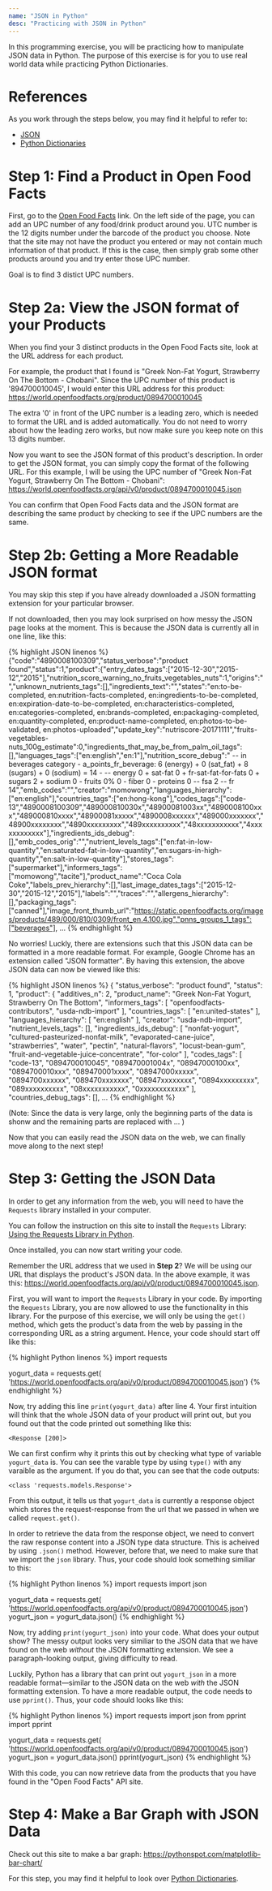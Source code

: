 ```yaml
---
name: "JSON in Python"
desc: "Practicing with JSON in Python"
---
```


In this programming exercise, you will be practicing how to manipulate JSON data in Python. The purpose of this exercise is for you to use real world data while practicing Python Dictionaries. 

# References

As you work through the steps below, you may find it helpful to refer to: 
- [JSON](https://ucsb-sbhs-cs.github.io/topics/json)
- [Python Dictionaries](https://ucsb-sbhs-cs.github.io/topics/python_dictionaries)


# Step 1: Find a Product in Open Food Facts

First, go to the [Open Food Facts](https://world.openfoodfacts.org/) link. On the left side of the page, you can add an UPC number of any food/drink product around you. UTC number is the 12 digits number under the barcode of the product you choose. 
Note that the site may not have the product you entered or may not contain much information of that product. If this is the case, then simply grab some other products around you and try enter those UPC number. 

Goal is to find 3 distict UPC numbers. 

# Step 2a: View the JSON format of your Products

When you find your 3 distinct products in the Open Food Facts site, look at the URL address for each product. 

For example, the product that I found is "Greek Non-Fat Yogurt, Strawberry On The Bottom - Chobani". Since the UPC number of this product is '894700010045', I would enter this URL address for this product: 
<https://world.openfoodfacts.org/product/0894700010045>

The extra '0' in front of the UPC number is a leading zero, which is needed to format the URL and is added automatically. You do not need to worry about how the leading zero works, but now make sure you keep note on this 13 digits number. 

Now you want to see the JSON format of this product's description. In order to get the JSON format, you can simply copy the format of the following URL. For this example, I will be using the UPC number of "Greek Non-Fat Yogurt, Strawberry On The Bottom - Chobani": 
<https://world.openfoodfacts.org/api/v0/product/0894700010045.json>

You can confirm that Open Food Facts data and the JSON format are describing the same product by checking to see if the UPC numbers are the same. 

# Step 2b: Getting a More Readable JSON format

You may skip this step if you have already downloaded a JSON formatting extension for your particular browser. 

If not downloaded, then you may look surprised on how messy the JSON page looks at the moment. This is because the JSON data is currently all in one line, like this: 

{% highlight JSON linenos %}
{"code":"4890008100309","status_verbose":"product found","status":1,"product":{"entry_dates_tags":["2015-12-30","2015-12","2015"],"nutrition_score_warning_no_fruits_vegetables_nuts":1,"origins":"","unknown_nutrients_tags":[],"ingredients_text":"","states":"en:to-be-completed, en:nutrition-facts-completed, en:ingredients-to-be-completed, en:expiration-date-to-be-completed, en:characteristics-completed, en:categories-completed, en:brands-completed, en:packaging-completed, en:quantity-completed, en:product-name-completed, en:photos-to-be-validated, en:photos-uploaded","update_key":"nutriscore-20171111","fruits-vegetables-nuts_100g_estimate":0,"ingredients_that_may_be_from_palm_oil_tags":[],"languages_tags":["en:english","en:1"],"nutrition_score_debug":" -- in beverages category - a_points_fr_beverage: 6 (energy) + 0 (sat_fat) + 8 (sugars) + 0 (sodium) = 14 -  -- energy 0 + sat-fat 0 + fr-sat-fat-for-fats 0 + sugars 2 + sodium 0 - fruits 0% 0 - fiber 0 - proteins 0 -- fsa 2 -- fr 14","emb_codes":"","creator":"momowong","languages_hierarchy":["en:english"],"countries_tags":["en:hong-kong"],"codes_tags":["code-13","4890008100309","489000810030x","48900081003xx","4890008100xxx","489000810xxxx","48900081xxxxx","4890008xxxxxx","489000xxxxxxx","48900xxxxxxxx","4890xxxxxxxxx","489xxxxxxxxxx","48xxxxxxxxxxx","4xxxxxxxxxxxx"],"ingredients_ids_debug":[],"emb_codes_orig":"","nutrient_levels_tags":["en:fat-in-low-quantity","en:saturated-fat-in-low-quantity","en:sugars-in-high-quantity","en:salt-in-low-quantity"],"stores_tags":["supermarket"],"informers_tags":["momowong","tacite"],"product_name":"Coca Cola Coke","labels_prev_hierarchy":[],"last_image_dates_tags":["2015-12-30","2015-12","2015"],"labels":"","traces":"","allergens_hierarchy":[],"packaging_tags":["canned"],"image_front_thumb_url":"https://static.openfoodfacts.org/images/products/489/000/810/0309/front_en.4.100.jpg","pnns_groups_1_tags":["beverages"], 
...
{% endhighlight %}

No worries! Luckly, there are extensions such that this JSON data can be formatted in a more readable format. 
For example, Google Chrome has an extension called "JSON formatter". By having this extension, the above JSON data can now be viewed like this: 

{% highlight JSON linenos %}
{
  "status_verbose": "product found",
  "status": 1,
  "product": {
      "additives_n": 2,
      "product_name": "Greek Non-Fat Yogurt, Strawberry On The Bottom",
      "informers_tags": [
          "openfoodfacts-contributors",
          "usda-ndb-import"
      ],
      "countries_tags": [
          "en:united-states"
      ],
      "languages_hierarchy": [
          "en:english"
      ],
      "creator": "usda-ndb-import",
      "nutrient_levels_tags": [],
      "ingredients_ids_debug": [
          "nonfat-yogurt",
          "cultured-pasteurized-nonfat-milk",
          "evaporated-cane-juice",
          "strawberries",
          "water",
          "pectin",
          "natural-flavors",
          "locust-bean-gum",
          "fruit-and-vegetable-juice-concentrate",
          "for-color"
     ],
     "codes_tags": [
          "code-13",
          "0894700010045",
          "089470001004x",
          "08947000100xx",
          "0894700010xxx",
          "089470001xxxx",
          "08947000xxxxx",          
          "0894700xxxxxx",
          "089470xxxxxxx",
          "08947xxxxxxxx",
          "0894xxxxxxxxx",
          "089xxxxxxxxxx",
          "08xxxxxxxxxxx",
          "0xxxxxxxxxxxx"
     ],
     "countries_debug_tags": [],
     ...
{% endhighlight %}

(Note: Since the data is very large, only the beginning parts of the data is shonw and the remaining parts are replaced with ... )

Now that you can easily read the JSON data on the web, we can finally move along to the next step!

# Step 3: Getting the JSON Data

In order to get any information from the web, you will need to have the `Requests` library installed in your computer. 

You can follow the instruction on this site to install the `Requests` Library: [Using the Requests Library in Python](http://www.pythonforbeginners.com/requests/using-requests-in-python).

Once installed, you can now start writing your code. 

Remember the URL address that we used in <b>Step 2</b>? We will be using our URL that displays the product's JSON data. In the above example, it was this: <https://world.openfoodfacts.org/api/v0/product/0894700010045.json>. 

First, you will want to import the `Requests` Library in your code. By importing the `Requests` Library, you are now allowed to use the functionality in this library. For the purpose of this exercise, we will only be using the `get()` method, which gets the product's data from the web by passing in the corresponding URL as a string argument. Hence, your code should start off like this: 

{% highlight Python linenos %}
import requests 

yogurt_data = requests.get(
                      'https://world.openfoodfacts.org/api/v0/product/0894700010045.json')
{% endhighlight %}

Now, try adding this line `print(yogurt_data)` after line 4. Your first intuition will think that the whole JSON data of your product will print out, but you found out that the code printed out something like this:

```
<Response [200]> 
```

We can first confirm why it prints this out by checking what type of variable `yogurt_data` is. You can see the varable type by using `type()` with any varaible as the argument. If you do that, you can see that the code outputs: 

```
<class 'requests.models.Response'>
```

From this output, it tells us that `yogurt_data` is currently a response object which stores the request-response from the url that we passed in when we called `request.get()`. 

In order to retrieve the data from the response object, we need to convert the raw response content into a JSON type data structure. This is acheived by using `.json()` method. However, before that, we need to make sure that we import the `json` library. Thus, your code should look something similiar to this: 

{% highlight Python linenos %}
import requests 
import json

yogurt_data = requests.get(
                      'https://world.openfoodfacts.org/api/v0/product/0894700010045.json')
yogurt_json = yogurt_data.json()
{% endhighlight %}

Now, try adding `print(yogurt_json)` into your code. What does your output show? The messy output looks very similiar to the JSON data that we have found on the web <i>without</i> the JSON formatting extension. We see a paragraph-looking output, giving difficulty to read. 

Luckily, Python has a library that can print out `yogurt_json` in a more readable format&mdash;similar to the JSON data on the web <i>with</i> the JSON formatting extension. To have a more readable output, the code needs to use `pprint()`. Thus, your code should looks like this: 

{% highlight Python linenos %}
import requests 
import json
from pprint import pprint

yogurt_data = requests.get(
                      'https://world.openfoodfacts.org/api/v0/product/0894700010045.json')
yogurt_json = yogurt_data.json()
pprint(yogurt_json)
{% endhighlight %}

With this code, you can now retrieve data from the products that you have found in the "Open Food Facts" API site. 

# Step 4: Make a Bar Graph with JSON Data

Check out this site to make a bar graph: <https://pythonspot.com/matplotlib-bar-chart/>


For this step, you may find it helpful to look over [Python Dictionaries](https://ucsb-sbhs-cs.github.io/topics/python_dictionaries).




